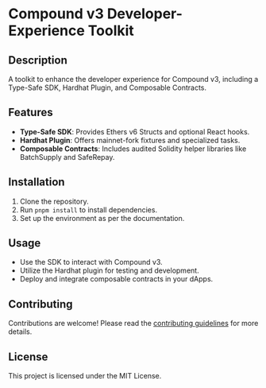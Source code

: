 # Compound v3 Developer-Experience Toolkit

## Description
A toolkit to enhance the developer experience for Compound v3, including a Type-Safe SDK, Hardhat Plugin, and Composable Contracts.

## Features
- **Type-Safe SDK**: Provides Ethers v6 Structs and optional React hooks.
- **Hardhat Plugin**: Offers mainnet-fork fixtures and specialized tasks.
- **Composable Contracts**: Includes audited Solidity helper libraries like BatchSupply and SafeRepay.

## Installation
1. Clone the repository.
2. Run `pnpm install` to install dependencies.
3. Set up the environment as per the documentation.

## Usage
- Use the SDK to interact with Compound v3.
- Utilize the Hardhat plugin for testing and development.
- Deploy and integrate composable contracts in your dApps.

## Contributing
Contributions are welcome! Please read the [contributing guidelines](CONTRIBUTING.md) for more details.

## License
This project is licensed under the MIT License.
